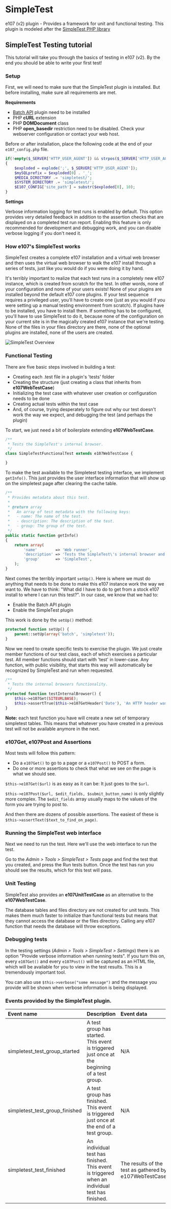 SimpleTest
==========

e107 (v2) plugin - Provides a framework for unit and functional testing. This plugin is modeled after the [SimpleTest PHP library](http://simpletest.sourceforge.net/)

## SimpleTest Testing tutorial

This tutorial will take you through the basics of testing in e107 (v2). By the end you should be able to write your first test! 

### Setup

First, we will need to make sure that the SimpleTest plugin is installed. But before installing, make sure all requirements are met.

**Requirements**

- [Batch API](https://github.com/lonalore/batch) plugin need to be installed
- PHP **cURL** extension
- PHP **DOMDocument** class
- PHP **open_basedir** restriction need to be disabled. Check your webserver configuration or contact your web host.

Before or after installation, place the following code at the end of your `e107_config.php` file.

```php
if(!empty($_SERVER['HTTP_USER_AGENT']) && strpos($_SERVER['HTTP_USER_AGENT'], 'simpletest') === 0)
{
	$exploded = explode(';', $_SERVER['HTTP_USER_AGENT']);
	$mySQLprefix = $exploded[0] . '_';
	$MEDIA_DIRECTORY .= 'simpletest/';
	$SYSTEM_DIRECTORY .= 'simpletest/';
	$E107_CONFIG['site_path'] = substr($exploded[0], 10);
}
```

**Settings**

Verbose information logging for test runs is enabled by default. This option provides very detailed feedback in addition to the assertion checks that are displayed on a completed test run report. Enabling this feature is only recommended for development and debugging work, and you can disable verbose logging if you don't need it.

### How e107's SimpleTest works

SimpleTest creates a complete e107 installation and a virtual web browser and then uses the virtual web browser to walk the e107 install through a series of tests, just like you would do if you were doing it by hand.

It's terribly important to realize that each test runs in a completely new e107 instance, which is created from scratch for the test. In other words, none of your configuration and none of your users exists! None of your plugins are installed beyond the default e107 core plugins. If your test sequence requires a privileged user, you'll have to create one (just as you would if you were setting up a manual testing environment from scratch). If plugins have to be installed, you have to install them. If something has to be configured, you'll have to use SimpleTest to do it, because none of the configuration on your current site is in the magically created e107 instance that we're testing. None of the files in your files directory are there, none of the optional plugins are installed, none of the users are created.

![SimpleTest Overview](https://raw.githubusercontent.com/lonalore/simpletest/master/assets/images/readme/simpletest_overview.png)

### Functional Testing

There are five basic steps involved in building a test:

- Creating each .test file in a plugin's 'tests' folder
- Creating the structure (just creating a class that inherits from **e107WebTestCase**)
- Initializing the test case with whatever user creation or configuration needs to be done
- Creating actual tests within the test case
- And, of course, trying desperately to figure out why our test doesn't work the way we expect, and debugging the test (and perhaps the plugin)

To start, we just need a bit of boilerplate extending **e107WebTestCase**.

```php
/**
 * Tests the SimpleTest's internal browser.
 */
class SimpleTestFunctionalTest extends e107WebTestCase {

}
```

To make the test available to the Simpletest testing interface, we implement `getInfo()`. This just provides the user interface information that will show up on the simpletest page after clearing the cache table.

```php
/**
 * Provides metadata about this test.
 *
 * @return array
 *   An array of test metadata with the following keys:
 *   - name: The name of the test.
 *   - description: The description of the test.
 *   - group: The group of the test.
 */
public static function getInfo()
{
	return array(
		'name'        => 'Web runner',
		'description' => 'Tests the SimpleTest\'s internal browser and API\'s.',
		'group'       => 'SimpleTest',
	);
}
```

Next comes the terribly important `setUp()`. Here is where we must do anything that needs to be done to make this e107 instance work the way we want to. We have to think: "What did I have to do to get from a stock e107 install to where I can run this test?". In our case, we know that we had to:

- Enable the Batch API plugin
- Enable the SimpleTest plugin

This work is done by the `setUp()` method:

```php
protected function setUp() {
	parent::setUp(array('batch', 'simpletest'));
}
```

Now we need to create specific tests to exercise the plugin. We just create member functions of our test class, each of which exercises a particular test. All member functions should start with 'test' in lower-case. Any function, with public visibility, that starts this way will automatically be recognized by SimpleTest and run when requested. 

```php
/**
 * Tests the internal browsers functionality.
 */
protected function testInternalBrowser() {
	$this->e107Get(SITEURLBASE);
	$this->assertTrue($this->e107GetHeader('Date'), 'An HTTP header was received.');
}
```

**Note:** each test function you have will create a new set of temporary simpletest tables. This means that whatever you have created in a previous test will not be available anymore in the next.

### e107Get, e107Post and Assertions

Most tests will follow this pattern:

- Do a `e107Get()` to go to a page or a `e107Post()` to POST a form.
- Do one or more assertions to check that what we see on the page is what we should see.

`$this->e107Get($url)` is as easy as it can be: It just goes to the `$url`.

`$this->e107Post($url, $edit_fields, $submit_button_name)` is only slightly more complex. The `$edit_fields` array usually maps to the values of the form you are trying to post to.

And then there are dozens of possible assertions. The easiest of these is `$this->assertText($text_to_find_on_page)`.

### Running the SimpleTest web interface

Next we need to run the test. Here we'll use the web interface to run the test.

Go to the _Admin > Tools > SimpleTest > Tests_ page and find the test that you created, and press the Run tests button. Once the test has run you should see the results, which for this test will pass.

### Unit Testing

SimpleTest also provides an **e107UnitTestCase** as an alternative to the **e107WebTestCase**.

The database tables and files directory are not created for unit tests. This makes them much faster to initialize than functional tests but means that they cannot access the database or the files directory. Calling any e107 function that needs the database will throw exceptions.

### Debugging tests

In the testing settings (_Admin > Tools > SimpleTest > Settings_) there is an option "Provide verbose information when running tests". If you turn this on, every `e107Get()` and every `e107Post()` will be captured as an HTML file, which will be available for you to view in the test results. This is a tremendously important tool.

You can also use `$this->verbose("some message")` and the message you provide will be shown when verbose information is being displayed.

### Events provided by the SimpleTest plugin.

| Event name                     | Description                                                                                    | Event data                                              |
| :----------------------------- |:-----------------------------------------------------------------------------------------------| :-------------------------------------------------------|
| simpletest_test_group_started  | A test group has started. This event is triggered just once at the beginning of a test group.  | N/A                                                     |
| simpletest_test_group_finished | A test group has finished. This event is triggered just once at the end of a test group.       | N/A                                                     |
| simpletest_test_finished       | An individual test has finished. This event is triggered when an individual test has finished. | The results of the test as gathered by e107WebTestCase. |

